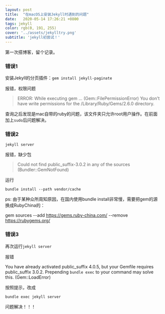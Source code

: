 ```yaml
---
layout: post
title:  "在macOS上安装Jekyll时遇到的问题"
date:   2020-05-14 17:26:21 +0800
tags: jekyll
color: rgb(0, 191, 255)
cover: '../assets/jekylltry.png'
subtitle: 'jekyll初尝试！'
---
```


第一次搭博客，留个记录。


### 错误1

安装Jekyll的分页插件：`gem install jekyll-paginate`

报错，权限问题

>ERROR:  While executing gem ... (Gem::FilePermissionError) You don't have write permissions for the /Library/Ruby/Gems/2.6.0 directory.

查询之后发现是mac自带的ruby的问题，该文件夹只允许root用户操作。在前面加上`sudo`后问题解决。

### 错误2

`jekyll server`

报错，缺少包

>Could not find public_suffix-3.0.2 in any of the sources (Bundler::GemNotFound)

运行

`bundle install --path vendor/cache`

ps: 由于某种众所周知原因，在国内使用bundle install非常慢，需要把gem的源换成RubyChina的：

gem sources --add https://gems.ruby-china.com/ --remove https://rubygems.org/

### 错误3

再次运行`jekyll server`

报错

You have already activated public_suffix 4.0.5, but your Gemfile requires public_suffix 3.0.2. Prepending `bundle exec` to your command may solve this. (Gem::LoadError)

按照提示，改成

`bundle exec jekyll server`

问题解决！！！